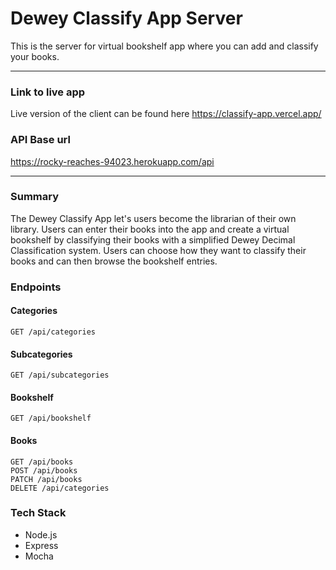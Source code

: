 # Dewey Classify App Server
This is the server for virtual bookshelf app where you can add and classify your books.

-----
### Link to live app
Live version of the client can be found here <a href = "https://classify-app.vercel.app/">https://classify-app.vercel.app/</a>

### API Base url
<a href = "https://rocky-reaches-94023.herokuapp.com/api">https://rocky-reaches-94023.herokuapp.com/api</a>

-----
### Summary
The Dewey Classify App let's users become the librarian of their own library. Users can enter their books into the app and create a virtual bookshelf by classifying their books with a simplified Dewey Decimal Classification system. Users can choose how they want to classify their books and can then browse the bookshelf entries.

### Endpoints

#### Categories
`GET /api/categories`  
#### Subcategories
`GET /api/subcategories`  
#### Bookshelf
`GET /api/bookshelf`  
#### Books
`GET /api/books`  
`POST /api/books`  
`PATCH /api/books`  
`DELETE /api/categories`  


### Tech Stack
- Node.js
- Express
- Mocha

